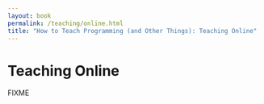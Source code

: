 ```yaml
---
layout: book
permalink: /teaching/online.html
title: "How to Teach Programming (and Other Things): Teaching Online"
---
```


# Teaching Online

FIXME
